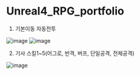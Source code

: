 # Unreal4_RPG_portfolio

01. 기본이동 자동전투

![image](https://user-images.githubusercontent.com/76766673/123388547-de572180-d5d3-11eb-8967-ebfc80d6e66c.png)
![image](https://user-images.githubusercontent.com/76766673/123390394-d4ceb900-d5d5-11eb-9f40-3a784e5c1082.png)

02. 기사 스킬1~5(어그로, 반격, 버프, 단일공격, 전체공격)

![image](https://user-images.githubusercontent.com/76766673/123389233-a3092280-d5d4-11eb-9df5-da1ad1c991e2.png)
